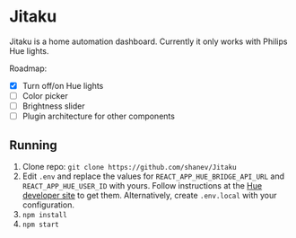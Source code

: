 # Jitaku

Jitaku is a home automation dashboard. Currently it only works with Philips Hue lights.

Roadmap:
- [X] Turn off/on Hue lights
- [ ] Color picker
- [ ] Brightness slider
- [ ] Plugin architecture for other components

## Running

1. Clone repo: `git clone https://github.com/shanev/Jitaku`
2. Edit `.env` and replace the values for `REACT_APP_HUE_BRIDGE_API_URL` and `REACT_APP_HUE_USER_ID` with yours. Follow instructions at the [Hue developer site](https://www.developers.meethue.com/documentation/getting-started) to get them. Alternatively, create `.env.local` with your configuration.
3. `npm install`
4. `npm start`

